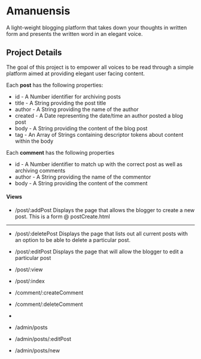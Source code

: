 Amanuensis
==========
A light-weight blogging platform that takes down your thoughts in written form and presents the written word in an elegant voice.
## Project Details
The goal of this project is to empower all voices to be read through a simple platform aimed at providing elegant user facing content.

Each __post__ has the following properties:
- id - A Number identifier for archiving posts
- title - A String providing the post title
- author - A String providing the name of the author
- created - A Date representing the date/time an author posted a blog post
- body - A String providing the content of the blog post
- tag - An Array of Strings containing descriptor tokens about content within the body

Each __comment__ has the following properties
- id - A Number identifier to match up with the correct post as well as archiving comments
- author - A String providing the name of the commentor
- body - A String providing the content of the comment

#### Views
- /post/:addPost
    Displays the page that allows the blogger to create a new post. This is a form @ postCreate.html
---
- /post/:deletePost
    Displays the page that lists out all current posts with an option to be able to delete a particular post.
- /post/:editPost
    Displays the page that will allow the blogger to edit a particular post
- /post/:view
- /post/:index

- /comment/:createComment

- /comment/:deleteComment
-
- /admin/posts
- /admin/posts/:editPost
- /admin/posts/new